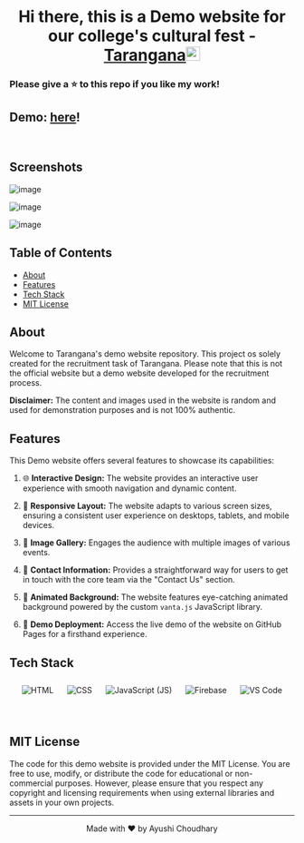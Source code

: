 

<div align="center">
   <h1>Hi there, this is a Demo website for our college's cultural fest -  <a href="https://ayushichoudhary-19.github.io/TaranganaWebsite/">Tarangana</a><img src="https://media.giphy.com/media/hvRJCLFzcasrR4ia7z/giphy.gif" width="25px"></h1>
</div>


### Please give a ⭐ to this repo if you like my work!

## Demo: [here](https://ayushichoudhary-19.github.io/TaranganaWebsite/)!

<br>


## Screenshots
![image](https://github.com/ayushichoudhary-19/TaranganaWebsite/assets/73214455/712b0069-4ec0-4b58-8e32-4f961087a3a2)

![image](https://github.com/ayushichoudhary-19/TaranganaWebsite/assets/73214455/f44a95b2-4150-4b8a-b558-5222c07e5620)

![image](https://github.com/ayushichoudhary-19/TaranganaWebsite/assets/73214455/7101c912-c858-49bf-8d64-7d21837097cf)





## Table of Contents

- [About](#about)
- [Features](#features)
- [Tech Stack](#tech-stack)
- [MIT License](#mit-license)

## About

Welcome to Tarangana's demo website repository. This project os solely created for the recruitment task of Tarangana. Please note that this is not the official website but a demo website developed for the recruitment process.

**Disclaimer:** The content and images used in the website is random and used for demonstration purposes and is not 100% authentic.

## Features

This Demo website offers several features to showcase its capabilities:

1. 🌐 **Interactive Design:** The website provides an interactive user experience with smooth navigation and dynamic content.

2. 📱 **Responsive Layout:** The website adapts to various screen sizes, ensuring a consistent user experience on desktops, tablets, and mobile devices.

3. 🎪 **Image Gallery:** Engages the audience with multiple images of various events.

4. 📧 **Contact Information:** Provides a straightforward way for users to get in touch with the core team via the "Contact Us" section.

6. 🌟 **Animated Background:** The website features eye-catching animated background powered by the custom `vanta.js` JavaScript library.

8. 🚀 **Demo Deployment:** Access the live demo of the website on GitHub Pages for a firsthand experience.


## Tech Stack

<p align="center">
  <img src="https://img.icons8.com/color/96/000000/html-5.png" alt="HTML" style="margin: 10px;">
  <img src="https://img.icons8.com/color/96/000000/css3.png" alt="CSS" style="margin: 10px;">
  <img src="https://img.icons8.com/color/96/000000/javascript.png" alt="JavaScript (JS)" style="margin: 10px;">
  <img src="https://img.icons8.com/color/96/000000/firebase.png" alt="Firebase" style="margin: 10px;">
  <img src="https://img.icons8.com/color/96/000000/visual-studio-code-2019.png" alt="VS Code" style="margin: 10px;">

</p>
<br>


## MIT License

The code for this demo website is provided under the MIT License. You are free to use, modify, or distribute the code for educational or non-commercial purposes. However, please ensure that you respect any copyright and licensing requirements when using external libraries and assets in your own projects.

---

<p align="center">
    Made with ❤️ by Ayushi Choudhary
</p>
